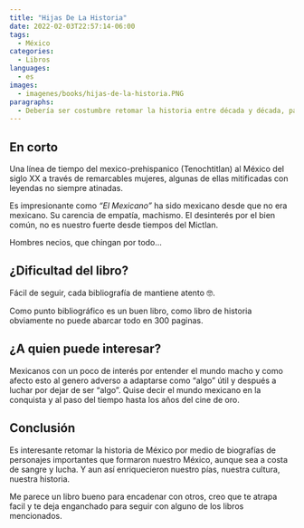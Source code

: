 ```yaml
---
title: "Hijas De La Historia"
date: 2022-02-03T22:57:14-06:00
tags:
  - México
categories:
  - Libros
languages:
  - es
images:
  - imagenes/books/hijas-de-la-historia.PNG
paragraphs:
  - Debería ser costumbre retomar la historia entre década y década, para revisitar nuestro México desde diversas y evolucionadas perspectivas.
---
```

## En corto

Una línea de tiempo del mexico-prehispanico (Tenochtitlan) al México del siglo XX a través de remarcables mujeres, algunas de ellas mitificadas con leyendas no siempre atinadas.

Es impresionante como *“El Mexicano”* ha sido mexicano desde que no era mexicano. Su carencia de empatía, machismo. El desinterés por el bien común, no es nuestro fuerte desde tiempos del Mictlan.

Hombres necios, que chingan por todo...

## ¿Dificultad del libro?

Fácil de seguir, cada bibliografía de mantiene atento 🤓.

Como punto bibliográfico es un buen libro, como libro de historia obviamente no puede abarcar todo en 300 paginas.

## ¿A quien puede interesar?

Mexicanos con un poco de interés por entender el mundo macho y como afecto esto al genero adverso a adaptarse como “algo” útil y después a luchar por dejar de ser “algo”. Quise decir el mundo mexicano en la conquista y al paso del tiempo hasta los años del cine de oro.

## Conclusión

Es interesante retomar la historia de México por medio de biografías de personajes importantes que formaron nuestro México, aunque sea a costa de sangre y lucha. Y aun así enriquecieron nuestro pías, nuestra cultura, nuestra historia.

Me parece un libro bueno para encadenar con otros, creo que te atrapa facil y te deja enganchado para seguir con alguno de los libros mencionados.
